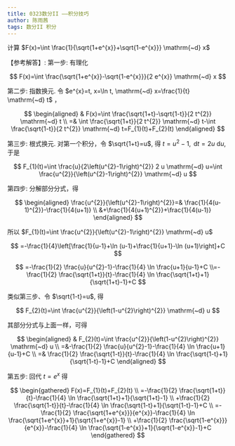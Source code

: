 ```yaml
---
title: 0323数分II ——积分技巧
author: 陈雨茜
tags: 数分II 积分
---
```




计算 $F(x)=\int \frac{1}{\sqrt{1+e^{x}}+\sqrt{1-e^{x}}} \mathrm{~d} x$



<!--more-->



【参考解答】: 第一步: 有理化

$$
F(x)=\int \frac{\sqrt{1+e^{x}}-\sqrt{1-e^{x}}}{2 e^{x}} \mathrm{~d} x
$$

第二步: 指数换元. 令 $e^{x}=t, x=\ln t, \mathrm{~d} x=\frac{1}{t} \mathrm{~d} t$ ，

$$
\begin{aligned}
& F(x)=\int \frac{\sqrt{1+t}-\sqrt{1-t}}{2 t^{2}} \mathrm{~d} t \\
=& \int \frac{\sqrt{1+t}}{2 t^{2}} \mathrm{~d} t-\int \frac{\sqrt{1-t}}{2 t^{2}} \mathrm{~d} t=F_{1}(t)+F_{2}(t)
\end{aligned}
$$

第三步: 根式换元. 对第一个积分，令 $\sqrt{1+t}=u$, 得 $t=u^{2}-1, \mathrm{~d} t=2 u \mathrm{~d} u$, 于是

$$
F_{1}(t)=\int \frac{u}{2\left(u^{2}-1\right)^{2}} 2 u \mathrm{~d} u=\int \frac{u^{2}}{\left(u^{2}-1\right)^{2}} \mathrm{~d} u
$$

第四步: 分解部分分式，得

$$
\begin{aligned}
\frac{u^{2}}{\left(u^{2}-1\right)^{2}}=& \frac{1}{4(u-1)^{2}}-\frac{1}{4(u+1)} \\
&+\frac{1}{4(u+1)^{2}}+\frac{1}{4(u-1)}
\end{aligned}
$$

所以 $F_{1}(t)=\int \frac{u^{2}}{\left(u^{2}-1\right)^{2}} \mathrm{~d} u$

$$
=-\frac{1}{4}\left[\frac{1}{u-1}+\ln (u-1)+\frac{1}{u+1}-\ln (u+1)\right]+C
$$

$$
=-\frac{1}{2} \frac{u}{u^{2}-1}-\frac{1}{4} \ln \frac{u+1}{u-1}+C
\\=-\frac{1}{2} \frac{\sqrt{1+t}}{t}-\frac{1}{4} \ln \frac{\sqrt{1+t}+1}{\sqrt{1+t}-1}+C
$$


类似第三步、令 $\sqrt{1-t}=u$, 得

$$
F_{2}(t)=\int \frac{u^{2}}{\left(1-u^{2}\right)^{2}} \mathrm{~d} u
$$

其部分分式与上面一样，可得

$$
\begin{aligned}
& F_{2}(t)=\int \frac{u^{2}}{\left(1-u^{2}\right)^{2}} \mathrm{~d} u \\
=&-\frac{1}{2} \frac{u}{u^{2}-1}-\frac{1}{4} \ln \frac{u+1}{u-1}+C \\
=& \frac{1}{2} \frac{\sqrt{1-t}}{t}-\frac{1}{4} \ln \frac{\sqrt{1-t}+1}{\sqrt{1-t}-1}+C
\end{aligned}
$$

第五步: 回代 $t=e^{x}$ 得

$$
\begin{gathered}
F(x)=F_{1}(t)+F_{2}(t) \\
=-\frac{1}{2} \frac{\sqrt{1+t}}{t}-\frac{1}{4} \ln \frac{\sqrt{1+t}+1}{\sqrt{1+t}-1} \\
+\frac{1}{2} \frac{\sqrt{1-t}}{t}-\frac{1}{4} \ln \frac{\sqrt{1-t}+1}{\sqrt{1-t}-1}+C \\
=-\frac{1}{2} \frac{\sqrt{1+e^{x}}}{e^{x}}-\frac{1}{4} \ln \frac{\sqrt{1+e^{x}}+1}{\sqrt{1+e^{x}}-1} \\
+\frac{1}{2} \frac{\sqrt{1-e^{x}}}{e^{x}}-\frac{1}{4} \ln \frac{\sqrt{1-e^{x}}+1}{\sqrt{1-e^{x}}-1}+C
\end{gathered}
$$





